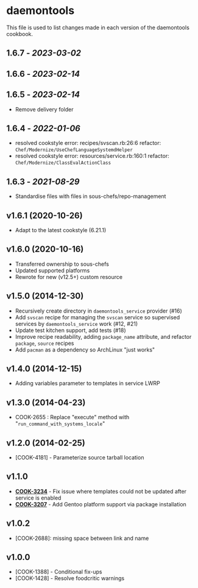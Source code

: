 # daemontools

This file is used to list changes made in each version of the daemontools cookbook.

## 1.6.7 - *2023-03-02*

## 1.6.6 - *2023-02-14*

## 1.6.5 - *2023-02-14*

- Remove delivery folder

## 1.6.4 - *2022-01-06*

- resolved cookstyle error: recipes/svscan.rb:26:6 refactor: `Chef/Modernize/UseChefLanguageSystemdHelper`
- resolved cookstyle error: resources/service.rb:160:1 refactor: `Chef/Modernize/ClassEvalActionClass`

## 1.6.3 - *2021-08-29*

- Standardise files with files in sous-chefs/repo-management

## v1.6.1 (2020-10-26)

- Adapt to the latest cookstyle (6.21.1)

## v1.6.0 (2020-10-16)

- Transferred ownership to sous-chefs
- Updated supported platforms
- Rewrote for new (v12.5+) custom resource

## v1.5.0 (2014-12-30)

- Recursively create directory in `daemontools_service` provider (#16)
- Add `svscan` recipe for managing the `svscan` service so supervised services by `daemontools_service` work (#12, #21)
- Update test kitchen support, add tests (#18)
- Improve recipe readability, adding `package_name` attribute, and refactor `package`, `source` recipes
- Add `pacman` as a dependency so ArchLinux "just works"

## v1.4.0 (2014-12-15)

- Adding variables parameter to templates in service LWRP

## v1.3.0 (2014-04-23)

- COOK-2655 : Replace "execute" method with "`run_command_with_systems_locale`"

## v1.2.0 (2014-02-25)

- [COOK-4181] - Parameterize source tarball location

## v1.1.0

- **[COOK-3234](https://tickets.opscode.com/browse/COOK-3234)** - Fix issue where templates could not be updated after service is enabled
- **[COOK-3207](https://tickets.opscode.com/browse/COOK-3207)** - Add Gentoo platform support via package installation

## v1.0.2

- [COOK-2688]: missing space between link and name

## v1.0.0

- [COOK-1388] - Conditional fix-ups
- [COOK-1428] - Resolve foodcritic warnings
